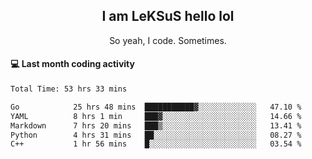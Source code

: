 <h2 align="center">I am LeKSuS hello lol</h2>
<p align="center">So yeah, I code. Sometimes.</p>

#### :computer: Last month coding activity
<!--START_SECTION:waka-->

```txt
Total Time: 53 hrs 33 mins

Go            25 hrs 48 mins  ███████████▓░░░░░░░░░░░░░   47.10 %
YAML          8 hrs 1 min     ███▓░░░░░░░░░░░░░░░░░░░░░   14.66 %
Markdown      7 hrs 20 mins   ███▒░░░░░░░░░░░░░░░░░░░░░   13.41 %
Python        4 hrs 31 mins   ██░░░░░░░░░░░░░░░░░░░░░░░   08.27 %
C++           1 hr 56 mins    █░░░░░░░░░░░░░░░░░░░░░░░░   03.54 %
```

<!--END_SECTION:waka-->
